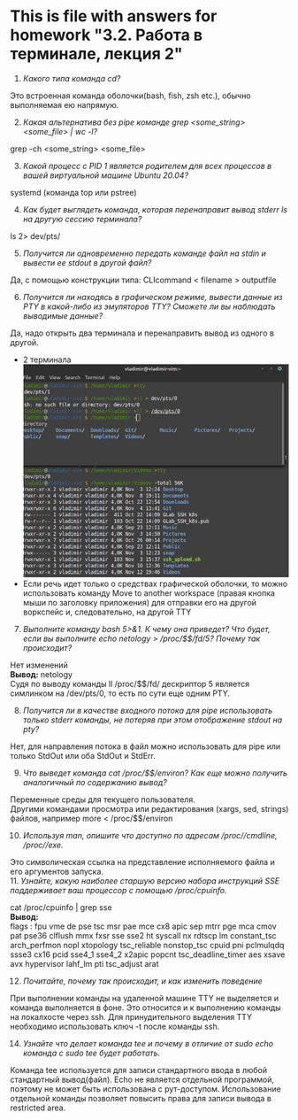 # This is file with answers for homework "3.2. Работа в терминале, лекция 2"

1. _Какого типа команда cd?_

Это встроенная команда оболочки(bash, fish, zsh etc.), обычно выполняемая ею напрямую.  

2. _Какая альтернатива без pipe команде grep <some_string> <some_file> | wc -l?_

grep -ch  <some_string> <some_file>   

3. _Какой процесс с PID 1 является родителем для всех процессов в вашей виртуальной машине Ubuntu 20.04?_

systemd (команда top или pstree)  

4. _Как будет выглядеть команда, которая перенаправит вывод stderr ls на другую сессию терминала?_

ls 2> dev/pts/<pty session number>  

5. _Получится ли одновременно передать команде файл на stdin и вывести ее stdout в другой файл?_

Да, с помощью конструкции типа: CLIcommand < filename > outputfile   

6. _Получится ли находясь в графическом режиме, вывести данные из PTY в какой-либо из эмуляторов TTY? Сможете ли вы наблюдать выводимые данные?_

Да, надо открыть два терминала и перенаправить вывод из одного в другой.    

- 2 терминала ![terminals](img/Screenshot_2021-11-14.png)  
- Если речь идет только о средствах графической оболочки, то можно использовать команду Move to another workspace (правая кнопка мыши по заголовку приложения) для отправки его на другой воркспейс и, следовательно, на другой TTY  

7. _Выполните команду bash 5>&1. К чему она приведет? Что будет, если вы выполните echo netology > /proc/$$/fd/5? Почему так происходит?_

Нет изменений  
**Вывод:** netology  
Судя по выводу команды ll /proc/$$/fd/ дескриптор 5 является симлинком на /dev/pts/0, то есть по сути еще одним PTY.  

8. _Получится ли в качестве входного потока для pipe использовать только stderr команды, не потеряв при этом отображение stdout на pty?_

Нет, для направления  потока в файл можно использовать для pipe или только StdOut или оба StdOut и StdErr.   

9. _Что выведет команда cat /proc/$$/environ? Как еще можно получить аналогичный по содержанию вывод?_

Переменные среды для текущего пользователя.  
Другими командами просмотра или редактирования (xargs, sed, strings) файлов, например more < /proc/$$/environ  

10. _Используя man, опишите что доступно по адресам /proc/<PID>/cmdline, /proc/<PID>/exe._

Это символическая ссылка на представление исполняемого файла и его аргументов запуска.  
11. _Узнайте, какую наиболее старшую версию набора инструкций SSE поддерживает ваш процессор с помощью /proc/cpuinfo._

cat /proc/cpuinfo | grep sse    
**Вывод:**  
flags		: fpu vme de pse tsc msr pae mce cx8 apic sep mtrr pge mca cmov pat pse36 clflush mmx fxsr sse sse2 ht syscall nx rdtscp lm constant_tsc arch_perfmon nopl xtopology tsc_reliable nonstop_tsc cpuid pni pclmulqdq ssse3 cx16 pcid sse4_1 sse4_2 x2apic popcnt tsc_deadline_timer aes xsave avx hypervisor lahf_lm pti tsc_adjust arat  

12. _Почитайте, почему так происходит, и как изменить поведение_

При выполнении команды на удаленной машине TTY не выделяется и команда выполняется в фоне. Это относится и к выполнению команды на локалхосте через ssh. Для принудительного выделения TTY необходимо использовать ключ -t после команды ssh.  

14. _Узнайте что делает команда tee и почему в отличие от sudo echo команда с sudo tee будет работать._

Команда tee используется для записи стандартного ввода  в любой стандартный вывод(файл). Echo не является отдельной программой, поэтому не может быть использована с рут-доступом. Использование отдельной команды позволяет повысить права для записи вывода в restricted area.  
